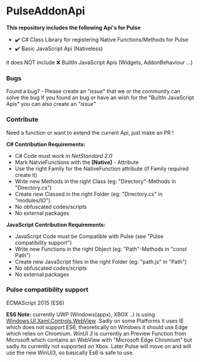 # PulseAddonApi
**This repository includes the following Api's for Pulse**
* ✔️ C# Class Library for registering Native Functions/Methods for Pulse
* ✔️ Basic JavaScript Api (Nativeless)

   
it does NOT include ❌ BuiltIn JavaScript Apis (Widgets, AddonBehaviour ...)

### Bugs
Found a bug? - Please create an "*issue*" that we or the community can solve the bug
If you found an bug or have an wish for the "BuiltIn JavaScript Apis" you can also create an "*issue*"

### Contribute
Need a function or want to extend the current Api, just make an PR !

**C# Contribution Requirements:**
* C# Code must work in *NetStandard 2.0*
* Mark NatvieFunctions with the **[Native]** - Attribute
* Use the right Family for the NativeFunction attribute (if Family required create it)
* Write new Methods in the right Class (eg: "Directory"-Methods in "Directory.cs")
* Create new Classed in the right Folder (eg: "Directory.cs" in "modules/IO")
* No obfuscated codes/scripts
* No external packages


**JavaScript Contribution Requirements:**
* JavaScript Code must be Compatible with Pulse (see "Pulse compatibility support")
* Write new Functions in the right Object (eg: "Path"-Methods in "const Path")
* Create new JavaScript files in the right Folder (eg: "path.js" in "Path")
* No obfuscated codes/scripts
* No external packages

### Pulse compatibility support
ECMAScript 2015 (ES6)

**ES6 Note:** currently UWP (Windows(appx), XBOX ..) is using [Windows.UI.Xaml.Controls.WebView](https://docs.microsoft.com/en-us/uwp/api/windows.ui.xaml.controls.webview?view=winrt-19041#:~:text=WebView%20always%20uses%20Internet%20Explorer%2010%20in%20document%20mode.) .Sadly on some Platforms it uses IE which does not support ES6, theoretically on Windows it should use Edge which relies on Chromium. *WinUI 3* is currently an Preview Function from Microsoft which contains an WebView with "Microsoft Edge Chromium" but sadly its currently not supported on Xbox. Later Pulse will move on and will use the new WinUI3, so basically Es6 is safe to use.
